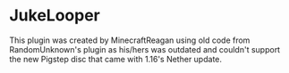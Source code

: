# JukeLooper #

This plugin was created by MinecraftReagan using old code from RandomUnknown's
plugin as his/hers was outdated and couldn't support the new Pigstep disc that came with 1.16's Nether update.
